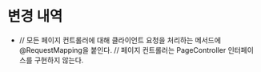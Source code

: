 # 변경 내역
- // 모든 페이지 컨트롤러에 대해 클라이언트 요청을 처리하는 메서드에 @RequestMapping을 붙인다.
    // 페이지 컨트롤러는 PageController 인터페이스를 구현하지 않는다.